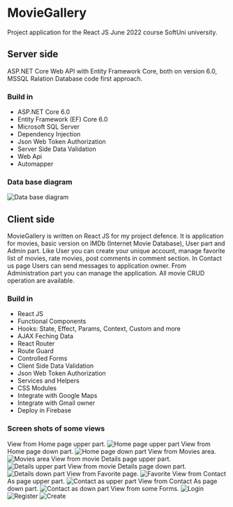 <h1>MovieGallery</h1>
<div>Project application for the React JS June 2022 course SoftUni university.</div>
<h2>Server side</h2>
<p>ASP.NET Core Web API with Entity Framework Core, both on version 6.0, MSSQL Ralation Database code first approach.</p>
<h3>Build in</h3>
<ul>
  <li>ASP.NET Core 6.0</li>
  <li>Entity Framework (EF) Core 6.0</li>
  <li>Microsoft SQL Server</li> 
  <li>Dependency Injection</li>
  <li>Json Web Token Authorization</li>
  <li>Server Side Data Validation</li> 
  <li>Web Api</li>
  <li>Automapper</li>  
</ul>
<h3>Data base diagram</h3>

![Data base diagram](https://user-images.githubusercontent.com/75274983/184305902-76a60ef1-a7d0-48c4-967a-468590ee63e8.png)

<h2>Client side</h2>
<p> MovieGallery is written on React JS for my project defence. It is application for movies, basic version on IMDb (Internet Movie Database), User part and Admin part. Like User you can create your unique account, manage favorite list of movies, rate movies, post comments in comment section. In Contact us page Users can send messages to application owner. From Administration part you can manage the application. All movie CRUD operation are available.</p>

<h3>Build in</h3>
<ul>
  <li>React JS</li>
  <li>Functional Components</li>
  <li>Hooks: State, Effect, Params, Context, Custom and more</li>
  <li>AJAX Feching Data</li>
  <li>React Router</li>
  <li>Route Guard</li>
  <li>Controlled Forms</li> 
  <li>Client Side Data Validation</li>
  <li>Json Web Token Authorization</li>   
  <li>Services and Helpers</li>
  <li>CSS Modules</li>
  <li>Integrate with Google Maps</li>
  <li>Integrate with Gmail owner</li>
  <li>Deploy in Firebasе</li>
</ul>


<h3>Screen shots of some views</h3>

View from Home page upper part.
![Home page upper part](https://user-images.githubusercontent.com/75274983/184317591-46d14bc2-0fb7-4777-99d4-701f43ff76ff.png)
View from Home page down part.
![Home page down part](https://user-images.githubusercontent.com/75274983/184318115-ce68b5fa-9b10-44d2-833d-6cd2527a01f6.png)
View from Movies area.
![Movies area](https://user-images.githubusercontent.com/75274983/184318726-a8f77581-a3e4-4b86-9f45-296b71b7d8e0.png)
View from movie Details page upper part.
![Details upper part](https://user-images.githubusercontent.com/75274983/184319483-af9cd8d4-0f8e-4291-9998-0822da0bf948.png)
View from movie Details page down part.
![Details down part](https://user-images.githubusercontent.com/75274983/184320101-c8a4f4ca-7cc7-4996-9b72-9b8a2b896d72.png)
View from Favorite page.
![Favorite](https://user-images.githubusercontent.com/75274983/184320702-5e15b4fe-20d8-4cb0-82ee-b216df74fbc8.png)
View from Contact As page upper part.
![Contact as upper part](https://user-images.githubusercontent.com/75274983/184321848-fda42623-d554-4ae4-a89e-f9e6b26dc03d.png)
View from Contact As page down part.
![Contact as down part](https://user-images.githubusercontent.com/75274983/184321939-dca3aa53-ffe4-41af-892d-4ecb4db9841e.png)
View from some Forms.
![Login](https://user-images.githubusercontent.com/75274983/184322410-35c32741-5e57-47f1-a750-8dfd575e6d3f.png)
![Register](https://user-images.githubusercontent.com/75274983/184322548-662e5d41-1be5-4bd1-8d1d-db6b0e3b7380.png)
![Create](https://user-images.githubusercontent.com/75274983/184322702-05811237-0a18-449f-a7f5-22c581696e57.png)




